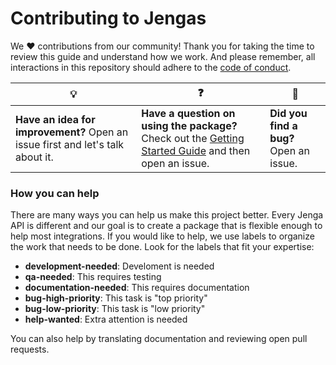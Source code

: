 # Contributing to Jengas

We :heart: contributions from our community! Thank you for taking the time to review this guide and understand how we work. And please remember, all interactions in this repository should adhere to the [code of conduct](code-of-conduct.md).

| :bulb: | :question: | :bug: |
| ------- | -------- | -------- |
| **Have an idea for improvement?** Open an issue first and let's talk about it. | **Have a question on using the package?** Check out the [Getting Started Guide](docs/getting-started.md) and then open an issue. | **Did you find a bug?** Open an issue. |

### How you can help

There are many ways you can help us make this project better. Every Jenga API is different and our goal is to create a package that is flexible enough to help most integrations. If you would like to help, we use labels to organize the work that needs to be done. Look for the labels that fit your expertise:

- **development-needed**: Develoment is needed
- **qa-needed**: This requires testing
- **documentation-needed**: This requires documentation
- **bug-high-priority**: This task is "top priority"
- **bug-low-priority**: This task is "low priority"
- **help-wanted**: Extra attention is needed

You can also help by translating documentation and reviewing open pull requests.

